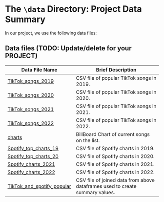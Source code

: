 # The `\data` Directory: Project Data Summary

In our project, we use the following data files:

## Data files (TODO: Update/delete for your PROJECT)
|Data File Name | Brief Description|
|---------------| -----------------|
|[TikTok_songs_2019](TikTok_songs_2019.csv) | CSV file of popular TikTok songs in 2019.
|[TikTok_songs_2020](TikTok_songs_2020.csv) | CSV file of popular TikTok songs in 2020.
|[TikTok_songs_2021](TikTok_songs_2021.csv) | CSV file of popular TikTok songs in 2021.
|[TikTok_songs_2022](TikTok_songs_2022.csv) | CSV file of popular TikTok songs in 2022.
|[charts](charts.csv) | BillBoard Chart of current songs on the list.
|[Spotify_top_charts_19](spotify_top_charts_19.csv) | CSV file of Spotify charts in 2019.
|[Spotify_top_charts_20](spotify_top_charts_20.csv) | CSV file of Spotify charts in 2020.
|[Spotify_charts_2021](spotify_charts_2021.csv) | CSV file of Spotify charts in 2021.
|[Spotify_charts_2022](spotify_charts_2022.csv) | CSV file of Spotify charts in 2022.
|[TikTok_and_spotify_popular](tiktok_and_spotify_popular.csv)| CSV file of joined data from above dataframes used to create summary values.




